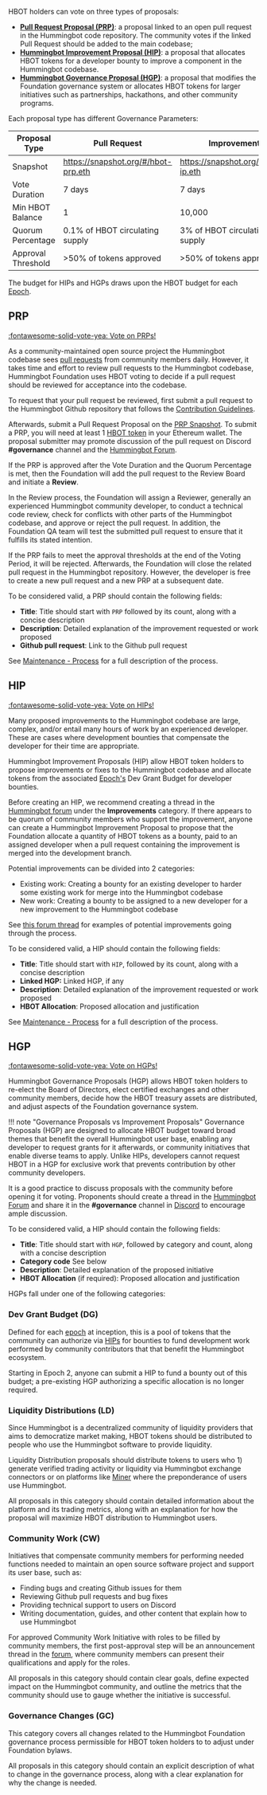 HBOT holders can vote on three types of proposals:

* [**Pull Request Proposal (PRP)**](#prp): a proposal linked to an open pull request in the Hummingbot code repository. The community votes if the linked Pull Request should be added to the main codebase; 
* [**Hummingbot Improvement Proposal (HIP)**](#hip): a proposal that allocates HBOT tokens for a developer bounty to improve a component in the Hummingbot codebase.
* [**Hummingbot Governance Proposal (HGP)**](#hgp): a proposal that modifies the Foundation governance system or allocates HBOT tokens for larger initiatives such as partnerships, hackathons, and other community programs.

Each proposal type has different Governance Parameters:

| Proposal Type                | Pull Request              | Improvement             | Governance               |
| ---------------------------- | ------------------------- | ----------------------- | ------------------------ |
| Snapshot                     | https://snapshot.org/#/hbot-prp.eth | https://snapshot.org/#/hbot-ip.eth | https://snapshot.org/#/hbot.eth |
| Vote Duration                | 7 days                    | 7 days                 | 7 days                  |
| Min HBOT Balance             | 1                         | 10,000                  | 50,000                   |
| Quorum Percentage            | 0.1% of HBOT circulating supply | 3% of HBOT circulating supply | 10% of HBOT circulating supply |
| Approval Threshold           | >50% of tokens approved   | >50% of tokens approved | >50% of tokens approved  |

The budget for HIPs and HGPs draws upon the HBOT budget for each [Epoch](/governance/epochs).

## PRP

<a href="https://snapshot.org/#/hbot-prp.eth" target="_blank" class="md-button md-button--primary">:fontawesome-solid-vote-yea: Vote on PRPs!</a>

As a community-maintained open source project the Hummingbot codebase sees [pull requests](https://github.com/hummingbot/hummingbot/pulls) from community members daily. However, it takes time and effort to review pull requests to the Hummingbot codebase, Hummingbot Foundation uses HBOT voting to decide if a pull request should be reviewed for acceptance into the codebase.

To request that your pull request be reviewed, first submit a pull request to the Hummingbot Github repository that follows the [Contribution Guidelines](/developers/contributions/#5-create-a-pull-request).

Afterwards, submit a Pull Request Proposal on the [PRP Snapshot](https://snapshot.org/#/hbot-prp.eth). To submit a PRP, you will need at least 1 [HBOT token](/hbot) in your Ethereum wallet. The proposal submitter may promote discussion of the pull request on Discord **#governance** channel and the [Hummingbot Forum](https://hummingbot.discourse.group).

If the PRP is approved after the Vote Duration and the Quorum Percentage is met, then the Foundation will add the pull request to the Review Board and initiate a **Review**. 

In the Review process, the Foundation will assign a Reviewer, generally an experienced Hummingbot community developer, to conduct a technical code review, check for conflicts with other parts of the Hummingbot codebase, and approve or reject the pull request. In addition, the Foundation QA team will test the submitted pull request to ensure that it fulfills its stated intention.

If the PRP fails to meet the approval thresholds at the end of the Voting Period, it will be rejected. Afterwards, the Foundation will close the related pull request in the Hummingbot repository. However, the developer is free to create a new pull request and a new PRP at a subsequent date.

To be considered valid, a PRP should contain the following fields:

- **Title**: Title should start with `PRP` followed by its count, along with a concise description
- **Description**: Detailed explanation of the improvement requested or work proposed
- **Github pull request**: Link to the Github pull request

See [Maintenance - Process](/maintenance/process) for a full description of the process.

## HIP

<a href="https://snapshot.org/#/hbot-ip.eth" target="_blank" class="md-button md-button--primary">:fontawesome-solid-vote-yea: Vote on HIPs!</a>

Many proposed improvements to the Hummingbot codebase are large, complex, and/or entail many hours of work by an experienced developer. These are cases where development bounties that compensate the developer for their time are appropriate.

Hummingbot Improvement Proposals (HIP) allow HBOT token holders to propose improvements or fixes to the Hummingbot codebase and allocate tokens from the associated [Epoch's](/governance/epochs) Dev Grant Budget for developer bounties.

Before creating an HIP, we recommend creating a thread in the [Hummingbot forum](https://hummingbot.discourse.group) under the **Improvements** category. If there appears to be quorum of community members who support the improvement, anyone can create a Hummingbot Improvement Proposal to propose that the Foundation allocate a quantity of HBOT tokens as a bounty, paid to an assigned developer when a pull request containing the improvement is merged into the development branch.

Potential improvements can be divided into 2 categories:

* Existing work: Creating a bounty for an existing developer to harder some existing work for merge into the Hummingbot codebase
* New work: Creating a bounty to be assigned to a new developer for a new improvement to the Hummingbot codebase

See [this forum thread](https://hummingbot.discourse.group/t/epoch-2-proposed-governance-changes-part-2/123#improvements-foundation-bounty-5) for examples of potential improvements going through the process.

To be considered valid, a HIP should contain the following fields:

- **Title**: Title should start with `HIP`, followed by its count, along with a concise description
- **Linked HGP:**  Linked HGP, if any
- **Description**: Detailed explanation of the improvement requested or work proposed
- **HBOT Allocation**: Proposed allocation and justification

See [Maintenance - Process](/maintenance/process) for a full description of the process.

## HGP

<a href="https://snapshot.org/#/hbot.eth" target="_blank" class="md-button md-button--primary">:fontawesome-solid-vote-yea: Vote on HGPs!</a>

Hummingbot Governance Proposals (HGP) allows HBOT token holders to re-elect the Board of Directors, elect certified exchanges and other community members, decide how the HBOT treasury assets are distributed, and adjust aspects of the Foundation governance system.

!!! note "Governance Proposals vs Improvement Proposals"
    Governance Proposals (HGP) are designed to allocate HBOT budget toward broad themes that benefit the overall Hummingbot user base, enabling any developer to request grants for it afterwards, or community initiatives that enable diverse teams to apply. Unlike HIPs, developers cannot request HBOT in a HGP for exclusive work that prevents contribution by other community developers.

It is a good practice to discuss proposals with the community before opening it for voting. Proponents should create a thread in the [Hummingbot Forum](https://hummingbot.discourse.group) and share it in the **#governance** channel in [Discord](https://discord.hummingbot.io) to encourage ample discussion.

To be considered valid, a HIP should contain the following fields:

- **Title**: Title should start with `HGP`, followed by category and count, along with a concise description
- **Category code** See below
- **Description**: Detailed explanation of the proposed initiative
- **HBOT Allocation** (if required): Proposed allocation and justification

HGPs fall under one of the following categories:

### Dev Grant Budget (DG)

Defined for each [epoch](/governance/epochs) at inception, this is a pool of tokens that the community can authorize via [HIPs](#hip) for bounties to fund development work performed by community contributors that that benefit the Hummingbot ecosystem. 

Starting in Epoch 2, anyone can submit a HIP to fund a bounty out of this budget; a pre-existing HGP authorizing a specific allocation is no longer required.

### Liquidity Distributions (LD)

Since Hummingbot is a decentralized community of liquidity providers that aims to democratize market making, HBOT tokens should be distributed to people who use the Hummingbot software to provide liquidity. 

Liquidity Distribution proposals should distribute tokens to users who 1) generate verified trading activity or liquidity via Hummingbot exchange connectors or on platforms like [Miner](https://miner.hummingbot.io) where the preponderance of users use Hummingbot.

All proposals in this category should contain detailed information about the platform and its trading metrics, along with an explanation for how the proposal will maximize HBOT distribution to Hummingbot users.

### Community Work (CW)

Initiatives that compensate community members for performing needed functions needed to maintain an open source software project and support its user base, such as:

* Finding bugs and creating Github issues for them
* Reviewing Github pull requests and bug fixes
* Providing technical support to users on Discord
* Writing documentation, guides, and other content that explain how to use Hummingbot

For approved Community Work Initiative with roles to be filled by community members, the first post-approval step will be an announcement thread in the [forum](https://hummingbot.discourse.group/), where community members can present their qualifications and apply for the roles.

All proposals in this category should contain clear goals, define expected impact on the Hummingbot community, and outline the metrics that the community should use to gauge whether the initiative is successful.

### Governance Changes (GC)

This category covers all changes related to the Hummingbot Foundation governance process permissible for HBOT token holders to to adjust under Foundation bylaws.

All proposals in this category should contain an explicit description of what to change in the governance process, along with a clear explanation for why the change is needed.



